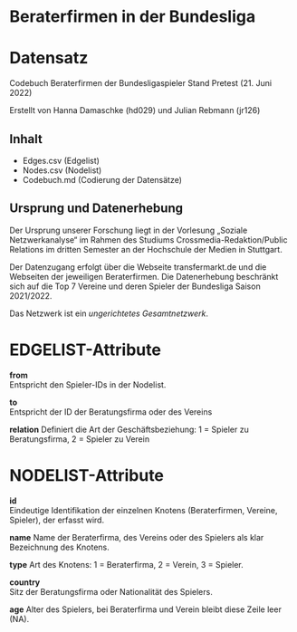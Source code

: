 # Beraterfirmen in der Bundesliga
# Datensatz #
Codebuch Beraterfirmen der Bundesligaspieler 
Stand Pretest (21. Juni 2022)

Erstellt von Hanna Damaschke (hd029) und Julian Rebmann (jr126)

## Inhalt
- Edges.csv (Edgelist)
- Nodes.csv (Nodelist)
- Codebuch.md (Codierung der Datensätze)

## Ursprung und Datenerhebung
Der Ursprung unserer Forschung liegt in der Vorlesung „Soziale Netzwerkanalyse“ im Rahmen des Studiums Crossmedia-Redaktion/Public Relations im dritten Semester an der Hochschule der Medien in Stuttgart. 

Der Datenzugang erfolgt über die Webseite transfermarkt.de und die Webseiten der jeweiligen Beraterfirmen. Die Datenerhebung beschränkt sich auf die Top 7 Vereine und deren Spieler der Bundesliga Saison 2021/2022. 

Das Netzwerk ist ein *ungerichtetes Gesamtnetzwerk*. 

# EDGELIST-Attribute

**from**  
Entspricht den Spieler-IDs in der Nodelist.

**to**  
Entspricht der ID der Beratungsfirma oder des Vereins

**relation** 
Definiert die Art der Geschäftsbeziehung: 1 = Spieler zu Beratungsfirma, 2 = Spieler zu Verein

# NODELIST-Attribute  
  
**id**  
Eindeutige Identifikation der einzelnen Knotens (Beraterfirmen, Vereine, Spieler), der erfasst wird.  

**name**
Name der Beraterfirma, des Vereins oder des Spielers als klar Bezeichnung des Knotens. 

**type**
Art des Knotens: 1 = Beraterfirma, 2 = Verein, 3 = Spieler.

**country**    
Sitz der Beratungsfirma oder Nationalität des Spielers.

**age**
Alter des Spielers, bei Beraterfirma und Verein bleibt diese Zeile leer (NA).
